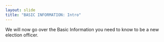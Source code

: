 ```yaml
---
layout: slide
title: "BASIC INFORMATION: Intro"
---
```


We will now go over the Basic Information you need to know to be a new election officer.